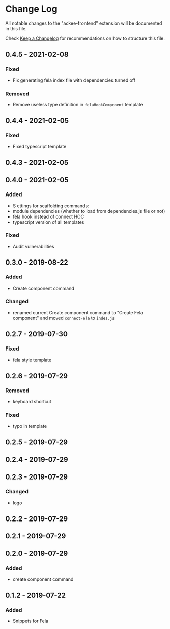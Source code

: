 # Change Log

All notable changes to the "ackee-frontend" extension will be documented in this file.

Check [Keep a Changelog](http://keepachangelog.com/) for recommendations on how to structure this file.

## 0.4.5 - 2021-02-08
### Fixed
- Fix generating fela index file with dependencies turned off

### Removed
- Remove useless type definition in `felaHookComponent` template

## 0.4.4 - 2021-02-05
### Fixed
- Fixed typescript template

## 0.4.3 - 2021-02-05

## 0.4.0 - 2021-02-05
### Added
- S ettings for scaffolding commands:
- module dependencies (whether to load from dependencies.js file or not)
- fela hook instead of connect HOC
- typescript version of all templates

### Fixed
- Audit vulnerabilities

## 0.3.0 - 2019-08-22
### Added
- Create component command

### Changed
- renamed current Create component command to "Create Fela component" and moved `connectFela` to `indes.js`

## 0.2.7 - 2019-07-30
### Fixed
- fela style template

## 0.2.6 - 2019-07-29
### Removed
- keyboard shortcut

### Fixed
- typo in template

## 0.2.5 - 2019-07-29

## 0.2.4 - 2019-07-29

## 0.2.3 - 2019-07-29
### Changed
- logo

## 0.2.2 - 2019-07-29

## 0.2.1 - 2019-07-29

## 0.2.0 - 2019-07-29
### Added
- create component command

## 0.1.2 - 2019-07-22
### Added
- Snippets for Fela

